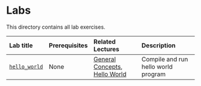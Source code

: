 # Labs

This directory contains all lab exercises.

<!-- In this index of labs, add a short description of what each lab contains -->

| Lab title | Prerequisites | Related Lectures |  Description |
| :--- | :--- | :--- | :--- |
| [`hello_world`](/labs/hello-world) | None | [General Concepts](/lectures/general_concepts), [Hello World](/lectures/hello_world) | Compile and run hello world program |